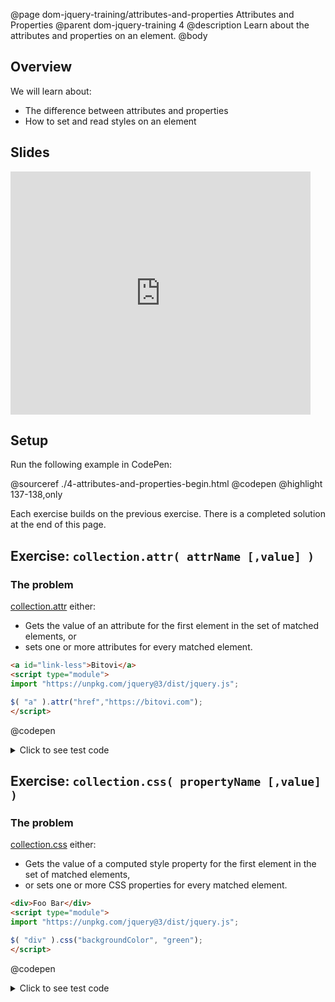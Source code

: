 @page dom-jquery-training/attributes-and-properties Attributes and Properties
@parent dom-jquery-training 4
@description Learn about the attributes and properties on an element.
@body

## Overview

We will learn about:

- The difference between attributes and properties
- How to set and read styles on an element

## Slides

<iframe src="https://docs.google.com/presentation/d/e/2PACX-1vQQSSVUteY_8gHdxcxuVeGXX548wxO_i_BfxGiohaYTuR_lskKGFIg9rCc-zfP-KIvckvqn2UvAOJ0O/embed?start=false&loop=false&delayms=3000" frameborder="0" width="480" height="389" allowfullscreen="true" mozallowfullscreen="true" webkitallowfullscreen="true"></iframe>


## Setup

Run the following example in CodePen:

@sourceref ./4-attributes-and-properties-begin.html
@codepen
@highlight 137-138,only

Each exercise builds on the previous exercise.  There is a completed solution
at the end of this page.

## Exercise: `collection.attr( attrName [,value] )`

### The problem

[collection.attr](http://api.jquery.com/attr/) either:

- Gets the value of an attribute for the first element in the set of matched elements, or
- sets one or more attributes for every matched element.

```html
<a id="link-less">Bitovi</a>
<script type="module">
import "https://unpkg.com/jquery@3/dist/jquery.js";

$( "a" ).attr("href","https://bitovi.com");
</script>
```
@codepen

<details>
<summary>Click to see test code</summary>
```js
QUnit.test('$.fn.attr', function(){
	equal( $('#qunit-fixture').attr('id'), 'qunit-fixture' ,'can read id' );

	$('#qunit-fixture').html('<span></span><span></span>');

	$('#qunit-fixture span').attr('foo','bar');

	equal($('#qunit-fixture span')[0].getAttribute('foo'), 'bar', 'attribute set successfully');
	equal($('#qunit-fixture span')[1].getAttribute('foo'), 'bar', 'attribute set successfully');

	$('#qunit-fixture span')[0].setAttribute('foo','BAR');

	equal($('#qunit-fixture span').attr('foo'), 'BAR', 'read the first item in the collection\'s attr');
});
```
</details>

### What you need to know

- [getAttribute](https://developer.mozilla.org/en-US/docs/Web/API/Element/getAttribute) reads an attribute value
- [setAttribute](https://developer.mozilla.org/en-US/docs/Web/API/Element/setAttribute) sets an attribute value

### The solution

<details>
<summary>Click to see the solution</summary>
```js
    attr: function(attrName, value) {
      if (arguments.length == 2) {
        return $.each(this, function(i, element) {
          element.setAttribute(attrName, value);
        });
      } else {
        return this[0] && this[0].getAttribute(attrName);
      }
    },
```
</details>


## Exercise: `collection.css( propertyName [,value] )`

### The problem

[collection.css](http://api.jquery.com/css/) either:

- Gets the value of a computed style property for the first element in the set of matched elements,
- or sets one or more CSS properties for every matched element.

```html
<div>Foo Bar</div>
<script type="module">
import "https://unpkg.com/jquery@3/dist/jquery.js";

$( "div" ).css("backgroundColor", "green");
</script>
```
@codepen

<details>
<summary>Click to see test code</summary>
```js
QUnit.test('$.fn.css', function(){
	$('#qunit-fixture')
		.html('<span>Content</span><span>Second</span>');

	equal(
		$('#qunit-fixture span').css('padding-left'),
		'20px');

	$('#qunit-fixture span').css('paddingLeft', '40px');

	equal(
		$('#qunit-fixture span').css('padding-left'),
		'40px',
		'first span set to 40px');
	equal(
		$('#qunit-fixture span:nth-child(2)')
			.css('padding-left'),
		'40px',
		'second span set to 40px');
});
```
</details>

### What you need to know

- The [style](https://developer.mozilla.org/en-US/docs/Web/API/HTMLElement/style) property
  is used to set and get the inline style of an element.

  ```html
  <div id="theDiv">theDiv</div>
  <script type="module">
  theDiv.style.color = "red";

  console.log(theDiv.outerHTML)
  //logs "<div id="theDiv" style="color: red;">theDiv</div>"
  </script>
  ```
  @codepen

- The [window.getComputedStyle](https://developer.mozilla.org/en-US/docs/Web/API/Window/getComputedStyle)
  returns an object containing the values of all CSS properties of an element.
  ```html
  <p id="theP">Hello</p>
  <style>
  p {
    color: green;
  }
  </style>
  <script type="module">
  let computedStyles = window.getComputedStyle(theP);
  console.log( computedStyles.getPropertyValue('color') )
  // logs "rgb(0, 128, 0)"
  </script>
  ```
  @codepen

### The solution

<details>
<summary>Click to see the solution</summary>
```js
    css: function(cssPropName, value) {
      if (arguments.length == 2) {
        return $.each(this, function(i, element) {
          element.style[cssPropName] = value;
        });
      } else {
        return this[0] &&
          document.getComputedStyle(this[0])
            .getPropertyValue(cssPropName);
      }
    },
```
</details>


## Bonus Exercise: `collection.addClass(className)` and `collection.removeClass(className)`

### The problem

<details>
<summary>Click to see test code</summary>
```js
QUnit
```
</details>

### What you need to know

### The solution

<details>
<summary>Click to see the solution</summary>
```js
solution
```
</details>



## Complete Solution

@sourceref ./4-attributes-and-properties-end.html
@codepen
@highlight 137-156,only
